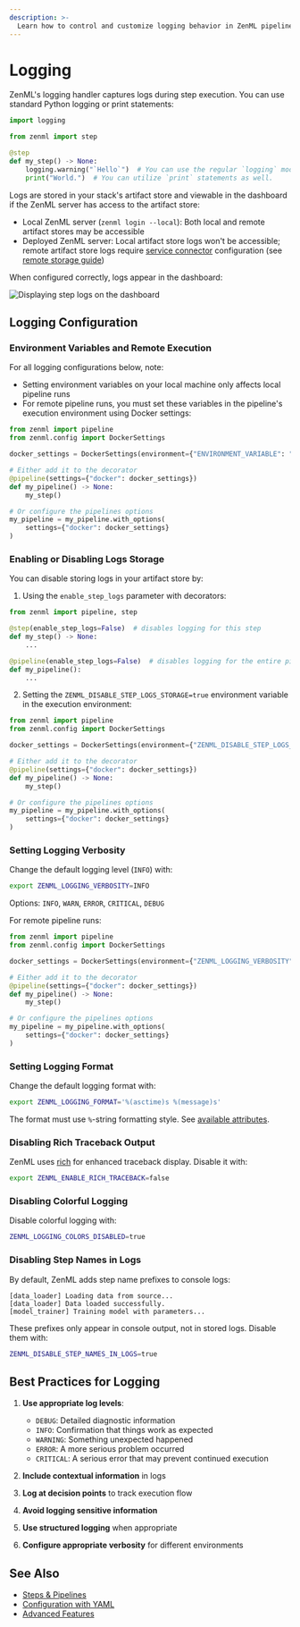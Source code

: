 ```yaml
---
description: >-
  Learn how to control and customize logging behavior in ZenML pipelines.
---
```


# Logging

ZenML's logging handler captures logs during step execution. You can use standard Python logging or print statements:

```python
import logging

from zenml import step

@step 
def my_step() -> None:
    logging.warning("`Hello`")  # You can use the regular `logging` module.
    print("World.")  # You can utilize `print` statements as well. 
```

Logs are stored in your stack's artifact store and viewable in the dashboard if the ZenML server has access to the artifact store:
* Local ZenML server (`zenml login --local`): Both local and remote artifact stores may be accessible
* Deployed ZenML server: Local artifact store logs won't be accessible; remote artifact store logs require [service connector](https://docs.zenml.io//how-to/infrastructure-deployment/auth-management/service-connectors-guide) configuration (see [remote storage guide](https://docs.zenml.io/user-guides/production-guide/remote-storage))

When configured correctly, logs appear in the dashboard:

![Displaying step logs on the dashboard](../../.gitbook/assets/zenml_step_logs.png)

## Logging Configuration

### Environment Variables and Remote Execution

For all logging configurations below, note:
- Setting environment variables on your local machine only affects local pipeline runs
- For remote pipeline runs, you must set these variables in the pipeline's execution environment using Docker settings:

```python
from zenml import pipeline
from zenml.config import DockerSettings

docker_settings = DockerSettings(environment={"ENVIRONMENT_VARIABLE": "value"})

# Either add it to the decorator
@pipeline(settings={"docker": docker_settings})
def my_pipeline() -> None:
    my_step()

# Or configure the pipelines options
my_pipeline = my_pipeline.with_options(
    settings={"docker": docker_settings}
)
```

### Enabling or Disabling Logs Storage

You can disable storing logs in your artifact store by:

1. Using the `enable_step_logs` parameter with decorators:

```python
from zenml import pipeline, step

@step(enable_step_logs=False)  # disables logging for this step
def my_step() -> None:
    ...

@pipeline(enable_step_logs=False)  # disables logging for the entire pipeline
def my_pipeline():
    ...
```

2. Setting the `ZENML_DISABLE_STEP_LOGS_STORAGE=true` environment variable in the execution environment:

```python
from zenml import pipeline
from zenml.config import DockerSettings

docker_settings = DockerSettings(environment={"ZENML_DISABLE_STEP_LOGS_STORAGE": "true"})

# Either add it to the decorator
@pipeline(settings={"docker": docker_settings})
def my_pipeline() -> None:
    my_step()

# Or configure the pipelines options
my_pipeline = my_pipeline.with_options(
    settings={"docker": docker_settings}
)
```

### Setting Logging Verbosity

Change the default logging level (`INFO`) with:

```bash
export ZENML_LOGGING_VERBOSITY=INFO
```

Options: `INFO`, `WARN`, `ERROR`, `CRITICAL`, `DEBUG`

For remote pipeline runs:

```python
from zenml import pipeline
from zenml.config import DockerSettings

docker_settings = DockerSettings(environment={"ZENML_LOGGING_VERBOSITY": "DEBUG"})

# Either add it to the decorator
@pipeline(settings={"docker": docker_settings})
def my_pipeline() -> None:
    my_step()

# Or configure the pipelines options
my_pipeline = my_pipeline.with_options(
    settings={"docker": docker_settings}
)
```

### Setting Logging Format

Change the default logging format with:

```bash
export ZENML_LOGGING_FORMAT='%(asctime)s %(message)s'
```

The format must use `%`-string formatting style. See [available attributes](https://docs.python.org/3/library/logging.html#logrecord-attributes).

### Disabling Rich Traceback Output

ZenML uses [rich](https://rich.readthedocs.io/en/stable/traceback.html) for enhanced traceback display. Disable it with:

```bash
export ZENML_ENABLE_RICH_TRACEBACK=false
```

### Disabling Colorful Logging

Disable colorful logging with:

```bash
ZENML_LOGGING_COLORS_DISABLED=true
```

### Disabling Step Names in Logs

By default, ZenML adds step name prefixes to console logs:

```
[data_loader] Loading data from source...
[data_loader] Data loaded successfully.
[model_trainer] Training model with parameters...
```

These prefixes only appear in console output, not in stored logs. Disable them with:

```bash
ZENML_DISABLE_STEP_NAMES_IN_LOGS=true
```

## Best Practices for Logging

1. **Use appropriate log levels**:
   - `DEBUG`: Detailed diagnostic information
   - `INFO`: Confirmation that things work as expected
   - `WARNING`: Something unexpected happened
   - `ERROR`: A more serious problem occurred
   - `CRITICAL`: A serious error that may prevent continued execution

2. **Include contextual information** in logs
3. **Log at decision points** to track execution flow
4. **Avoid logging sensitive information**
5. **Use structured logging** when appropriate
6. **Configure appropriate verbosity** for different environments

## See Also
- [Steps & Pipelines](./steps_and_pipelines.md)
- [Configuration with YAML](./configuration_with_yaml.md)
- [Advanced Features](./advanced_features.md) 
